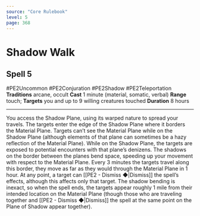 ```yaml
---
source: "Core Rulebook"
level: 5
page: 368
---
```


# Shadow Walk
## Spell 5
#PE2Uncommon #PE2Conjuration #PE2Shadow #PE2Teleportation 
**Traditions** arcane, occult
**Cast** 1 minute (material, somatic, verbal)
**Range** touch; **Targets** you and up to 9 willing creatures touched
**Duration** 8 hours

-----
You access the Shadow Plane, using its warped nature to spread your travels. The targets enter the edge of the Shadow Plane where it borders the Material Plane. Targets can’t see the Material Plane while on the Shadow Plane (although elements of that plane can sometimes be a hazy reflection of the Material Plane). While on the Shadow Plane, the targets are exposed to potential encounters with that plane’s denizens. The shadows on the border between the planes bend space, speeding up your movement with respect to the Material Plane. Every 3 minutes the targets travel along this border, they move as far as they would through the Material Plane in 1 hour. At any point, a target can [[PE2 - Dismiss ◆|Dismiss]] the spell’s effects, although this affects only that target. The shadow bending is inexact, so when the spell ends, the targets appear roughly 1 mile from their intended location on the Material Plane (though those who are traveling together and [[PE2 - Dismiss ◆|Dismiss]] the spell at the same point on the Plane of Shadow appear together).